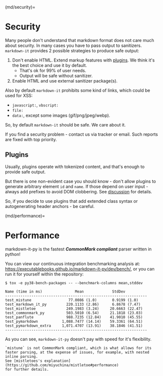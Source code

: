 (md/security)=

# Security

Many people don't understand that markdown format does not care much about security.
In many cases you have to pass output to sanitizers.
`markdown-it` provides 2 possible strategies to produce safe output:

1. Don't enable HTML. Extend markup features with [plugins](md/plugins).
   We think it's the best choice and use it by default.
   - That's ok for 99% of user needs.
   - Output will be safe without sanitizer.
2. Enable HTML and use external sanitizer package(s).

Also by default `markdown-it` prohibits some kind of links, which could be used
for XSS:

- `javascript:`, `vbscript:`
- `file:`
- `data:`, except some images (gif/png/jpeg/webp).

So, by default `markdown-it` should be safe. We care about it.

If you find a security problem - contact us via tracker or email.
Such reports are fixed with top priority.

## Plugins

Usually, plugins operate with tokenized content, and that's enough to provide safe output.

But there is one non-evident case you should know - don't allow plugins to generate arbitrary element `id` and `name`.
If those depend on user input - always add prefixes to avoid DOM clobbering.
See [discussion](https://github.com/markdown-it/markdown-it/issues/28) for details.

So, if you decide to use plugins that add extended class syntax or autogenerating header anchors - be careful.

(md/performance)=

# Performance

markdown-it-py is the fastest _**CommonMark compliant**_ parser written in python!

You can view our continuous integration benchmarking analysis at: <https://executablebooks.github.io/markdown-it-py/dev/bench/>,
or you can run it for yourself within the repository:

```console
$ tox -e py38-bench-packages -- --benchmark-columns mean,stddev

Name (time in ms)               Mean             StdDev
-----------------------------------------------------------------
test_mistune                 77.0086 (1.0)       0.9199 (1.0)
test_markdown_it_py         220.1133 (2.86)      6.8678 (7.47)
test_mistletoe              249.1983 (3.24)     20.6663 (22.47)
test_commonmark_py          503.5010 (6.54)     21.1818 (23.03)
test_panflute               988.7235 (12.84)    41.9010 (45.55)
test_pymarkdown           1,088.7477 (14.14)    59.3361 (64.51)
test_pymarkdown_extra     1,071.4707 (13.91)    38.1846 (41.51)
-----------------------------------------------------------------
```

As you can see, `markdown-it-py` doesn't pay with speed for it's flexibility.

```{note}
`mistune` is not CommonMark compliant, which is what allows for its
faster parsing, at the expense of issues, for example, with nested inline parsing.
See [mistletoes's explanation](https://github.com/miyuchina/mistletoe#performance)
for further details.
```
